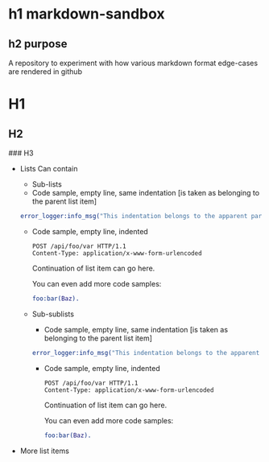 h1 markdown-sandbox
================

h2 purpose
-------

A repository to experiment with how various markdown format edge-cases are rendered in github

# H1

## H2

### H3

* Lists Can contain
    * Sub-lists
    * Code sample, empty line, same indentation [is taken as belonging to the parent list item]

    ```erlang
    error_logger:info_msg("This indentation belongs to the apparent parent~n", []).
    ```

    * Code sample, empty line, indented

        ```http
        POST /api/foo/var HTTP/1.1
        Content-Type: application/x-www-form-urlencoded
        ```

        Continuation of list item can go here.

        You can even add more code samples:

        ```erlang
        foo:bar(Baz).
        ```

    * Sub-sublists
        * Code sample, empty line, same indentation [is taken as belonging to the parent list item]

        ```erlang
        error_logger:info_msg("This indentation belongs to the apparent parent~n", []).
        ```

        * Code sample, empty line, indented

            ```http
            POST /api/foo/var HTTP/1.1
            Content-Type: application/x-www-form-urlencoded
            ```

            Continuation of list item can go here.

            You can even add more code samples:

            ```erlang
            foo:bar(Baz).
            ```

* More list items

